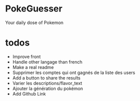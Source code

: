 # PokeGuesser
Your daily dose of Pokemon

# todos
* Improve front
* Handle other langage than french
* Make a real readme
* Supprimer les comptes qui ont gagnés de la liste des users
* Add a button to share the results
* Varier les descriptions/flavor_text
* Ajouter la génération du pokémon
* Add Github Link